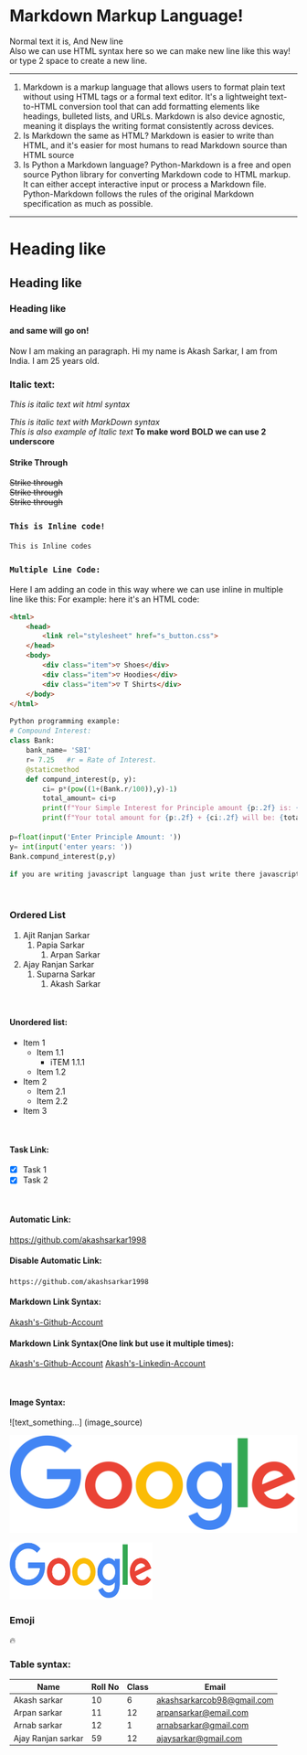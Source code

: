 # Markdown Markup Language!
<!--https://www.youtube.com/watch?v=bl0-DTgh-mw&list=PLgH5QX0i9K3qAW8DT6I0XOxC23qnA4FL-&index=12-->
<!--Mark Down is a lightweight language that you can use to add formatting to plain txt documents.--> 
<!--We can use HTML syntax in markdown!, This is how we make comments -->
Normal text it is, And New line <br/> Also we can use HTML syntax here so we can make new line like this way! or type 2 space to create a new line.

---
1. Markdown is a markup language that allows users to format plain text without using HTML tags or a formal text editor. It's a lightweight text-to-HTML conversion tool that can add formatting elements like headings, bulleted lists, and URLs. Markdown is also device agnostic, meaning it displays the writing format consistently across devices. 
2. Is Markdown the same as HTML?
Markdown is easier to write than HTML, and it's easier for most humans to read Markdown source than HTML source
3. Is Python a Markdown language?
Python-Markdown is a free and open source Python library for converting Markdown code to HTML markup. It can either accept interactive input or process a Markdown file. Python-Markdown follows the rules of the original Markdown specification as much as possible.
<!--<hr>-->
<!--<hr>for horizontal rule!-->
<!--but we will use markdown-->
<!-- with this we maed an Horizontal rule-->
---
<!-- To markdown we need to start with #, # is a heading level-->
# <h1> Heading like  <!-- Same level as <h1> is html -->
##  <h2> Heading like
### <h3> Heading like
#### <h4> and same will go on!

<p> Now I am making an paragraph. Hi my name is Akash Sarkar, I am from India. I am 25 years old. </p>

### Italic text:
<i> This is italic text wit html syntax </i><br>

_This is italic text with MarkDown syntax_  
*This is also example of Italic text*
__To make word BOLD we can use 2 underscore__
<!-- Now Strikethrough text-->

#### Strike Through
<s> Strike through </s>  
<del> Strike through </del>  
~~Strike through~~  <!--Markdown syntax it is-->  
<!--Inline Code block-->  

### `This is Inline code!` <!--HTML syntax-->  
`This is Inline codes`
<!--Multiple line code blocks-->
### `Multiple Line Code:`
Here I am adding an code in this way
where we can use inline in multiple line like this:
For example: here it's an HTML code:
```html
<html>
    <head>
        <link rel="stylesheet" href="s_button.css">
    </head>
    <body>
        <div class="item">▽ Shoes</div>
        <div class="item">▽ Hoodies</div>
        <div class="item">▽ T Shirts</div>
    </body>
</html>
```  
```python
Python programming example:
# Compound Interest:
class Bank:
    bank_name= 'SBI'
    r= 7.25   #r = Rate of Interest.
    @staticmethod
    def compund_interest(p, y):
        ci= p*(pow((1+(Bank.r/100)),y)-1)
        total_amount= ci+p
        print(f"Your Simple Interest for Principle amount {p:.2f} is: {ci:.2f}")
        print(f"Your total amount for {p:.2f} + {ci:.2f} will be: {total_amount:.2f}")
    
p=float(input('Enter Principle Amount: '))
y= int(input('enter years: '))
Bank.compund_interest(p,y)
```
```javascript
if you are writing javascript language than just write there javascript so that we can get the format or style of that programming language
```
<br>
<!--List: See in Markdown language how to make list:-->

### Ordered List
1. Ajit Ranjan Sarkar
   1. Papia Sarkar
      1. Arpan Sarkar
2. Ajay Ranjan Sarkar
   1. Suparna Sarkar
      1. Akash Sarkar
<br>

#### Unordered list:
- Item 1
  - Item 1.1
    - iTEM 1.1.1
  - Item 1.2
- Item 2
  - Item 2.1
  - Item 2.2
- Item 3
<br>

#### Task Link:
- [x] Task 1
- [x] Task 2 

<br>

#### Automatic Link:
https://github.com/akashsarkar1998


#### Disable Automatic Link:
`https://github.com/akashsarkar1998`
<!-- Link is under the title, means if we click the tile then the link will open!-->
#### Markdown Link Syntax:
[Akash's-Github-Account](https://github.com/akashsarkar1998)

#### Markdown Link Syntax(One link but use it multiple times):
[Akash's-Github-Account][website_link]
[Akash's-Linkedin-Account][Linkedin_Account]


<!--All links are here-->
[website_link]: https://github.com/akashsarkar1998
[Linkedin_Account]: https://www.linkedin.com/in/akash-sarkar59/

<br>  

#### Image Syntax:
<!--Markdown syntax:-->

![text_something...] (image_source)
<br>  

![profile](./google.png)
<!--HTML Syntax-->
<img src="./google.png" width="250" height= "100" title = "Profile image"/>  

<br>

### Emoji
🔥

### Table syntax:
| Name | Roll No | Class | Email |
|------|---------|-------|-------|
| Akash sarkar | 10 | 6 | akashsarkarcob98@gmail.com |
| Arpan sarkar | 11 | 12 | arpansarkar@email.com |
| Arnab sarkar | 12 | 1 | arnabsarkar@gmail.com |
| Ajay Ranjan sarkar | 59 | 12 | ajaysarkar@gmail.com |
